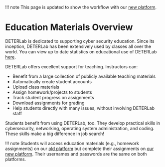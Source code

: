 
!!! note
    This page is updated to show the workflow with our <a href="https://launch.mod.deterlab.net/">new platform</a>.

# Education Materials Overview

DETERLab is dedicated to supporting cyber security education. Since its inception, DETERLab has been extensively used by classes all over the world. You can view up to date statistics on educational use of DETERLab  [here](https://isi.deterlab.net/education.php).

DETERLab offers excellent support for teaching. Instructors can:

- Benefit from a large collection of publicly available teaching materials
- Automatically create student accounts
- Upload class materials
- Assign homework/projects to students
- Track student progress on assignments
- Download assignments for grading
- Help students directly with many issues, without involving DETERLab staff

Students benefit from using DETERLab, too. They develop practical skills in cybersecurity, networking, operating system administration, and coding. These skills make a big difference in job search!

!!! note
    Students will access education materials (e.g., homework assignments) on our <a href="https://isi.deterlab.net">old platform</a> but complete their assignments on <a href="https://launch.mod.deterlab.net/">our new platform</a>. Their usernames and passwords are the same on both platforms.